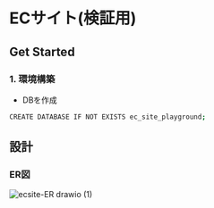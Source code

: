 # ECサイト(検証用)

## Get Started
### 1. 環境構築
- DBを作成
```bash
CREATE DATABASE IF NOT EXISTS ec_site_playground;
```
## 設計
### ER図
![ecsite-ER drawio (1)](https://github.com/user-attachments/assets/9150b4f2-8921-4f3a-b6e8-da260aa4b6b1)

